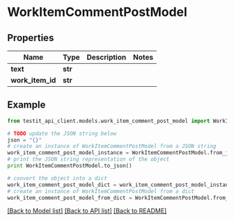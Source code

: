 # WorkItemCommentPostModel


## Properties
Name | Type | Description | Notes
------------ | ------------- | ------------- | -------------
**text** | **str** |  | 
**work_item_id** | **str** |  | 

## Example

```python
from testit_api_client.models.work_item_comment_post_model import WorkItemCommentPostModel

# TODO update the JSON string below
json = "{}"
# create an instance of WorkItemCommentPostModel from a JSON string
work_item_comment_post_model_instance = WorkItemCommentPostModel.from_json(json)
# print the JSON string representation of the object
print WorkItemCommentPostModel.to_json()

# convert the object into a dict
work_item_comment_post_model_dict = work_item_comment_post_model_instance.to_dict()
# create an instance of WorkItemCommentPostModel from a dict
work_item_comment_post_model_from_dict = WorkItemCommentPostModel.from_dict(work_item_comment_post_model_dict)
```
[[Back to Model list]](../README.md#documentation-for-models) [[Back to API list]](../README.md#documentation-for-api-endpoints) [[Back to README]](../README.md)


